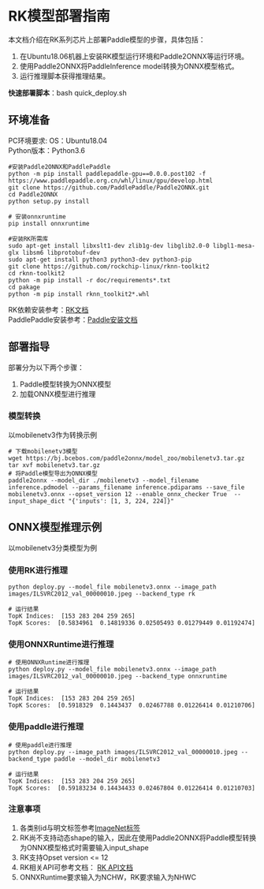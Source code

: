 # RK模型部署指南
本文档介绍在RK系列芯片上部署Paddle模型的步骤，具体包括：  
1. 在Ubuntu18.06机器上安装RK模型运行环境和Paddle2ONNX等运行环境。  
2. 使用Paddle2ONNX将PaddleInference model转换为ONNX模型格式。
3. 运行推理脚本获得推理结果。  

**快速部署脚本**：bash quick_deploy.sh

## 环境准备
PC环境要求:
OS：Ubuntu18.04  
Python版本：Python3.6  
```
#安装Paddle2ONNX和PaddlePaddle
python -m pip install paddlepaddle-gpu==0.0.0.post102 -f https://www.paddlepaddle.org.cn/whl/linux/gpu/develop.html
git clone https://github.com/PaddlePaddle/Paddle2ONNX.git
cd Paddle2ONNX
python setup.py install

# 安装onnxruntime
pip install onnxruntime

#安装RK所需库
sudo apt-get install libxslt1-dev zlib1g-dev libglib2.0-0 libgl1-mesa-glx libsm6 libprotobuf-dev
sudo apt-get install python3 python3-dev python3-pip
git clone https://github.com/rockchip-linux/rknn-toolkit2
cd rknn-toolkit2
python -m pip install -r doc/requirements*.txt
cd pakage
python -m pip install rknn_toolkit2*.whl
```
RK依赖安装参考：[RK文档](https://github.com/rockchip-linux/rknn-toolkit2/blob/master/doc/Rockchip_Quick_Start_RKNN_Toolkit2_CN-1.2.0.pdf)  
PaddlePaddle安装参考：[Paddle安装文档](https://www.paddlepaddle.org.cn/install/quick?docurl=/documentation/docs/zh/develop/install/pip/linux-pip.html)

## 部署指导
部署分为以下两个步骤：  
1. Paddle模型转换为ONNX模型
2. 加载ONNX模型进行推理
### 模型转换
以mobilenetv3作为转换示例
```
# 下载mobilenetv3模型
wget https://bj.bcebos.com/paddle2onnx/model_zoo/mobilenetv3.tar.gz
tar xvf mobilenetv3.tar.gz
# 将Paddle模型导出为ONNX模型
paddle2onnx --model_dir ./mobilenetv3 --model_filename inference.pdmodel --params_filename inference.pdiparams --save_file mobilenetv3.onnx --opset_version 12 --enable_onnx_checker True  --input_shape_dict "{'inputs': [1, 3, 224, 224]}"
```
## ONNX模型推理示例
以mobilenetv3分类模型为例
### 使用RK进行推理
```
python deploy.py --model_file mobilenetv3.onnx --image_path images/ILSVRC2012_val_00000010.jpeg --backend_type rk

# 运行结果
TopK Indices:  [153 283 204 259 265]
TopK Scores:  [0.5834961  0.14819336 0.02505493 0.01279449 0.01192474]
```
### 使用ONNXRuntime进行推理
```
# 使用ONNXRuntime进行推理
python deploy.py --model_file mobilenetv3.onnx --image_path images/ILSVRC2012_val_00000010.jpeg --backend_type onnxruntime

# 运行结果
TopK Indices:  [153 283 204 259 265]
TopK Scores:  [0.5918329  0.1443437  0.02467788 0.01226414 0.01210706]
```
### 使用paddle进行推理
```
# 使用paddle进行推理
python deploy.py --image_path images/ILSVRC2012_val_00000010.jpeg --backend_type paddle --model_dir mobilenetv3

# 运行结果
TopK Indices:  [153 283 204 259 265]
TopK Scores:  [0.59183234 0.14434433 0.02467804 0.01226414 0.01210703]
```
### 注意事项
1. 各类别id与明文标签参考[ImageNet标签](https://github.com/PaddlePaddle/PaddleClas/blob/release/2.3/deploy/utils/imagenet1k_label_list.txt)
2. RK尚不支持动态shape的输入，因此在使用Paddle2ONNX将Paddle模型转换为ONNX模型格式时需要输入input_shape
3. RK支持Opset version <= 12
4. RK相关API可参考文档： [RK API文档](https://github.com/rockchip-linux/rknn-toolkit2/blob/master/doc/Rockchip_User_Guide_RKNN_Toolkit2_CN-1.2.0.pdf)  
5. ONNXRuntime要求输入为NCHW，RK要求输入为NHWC
